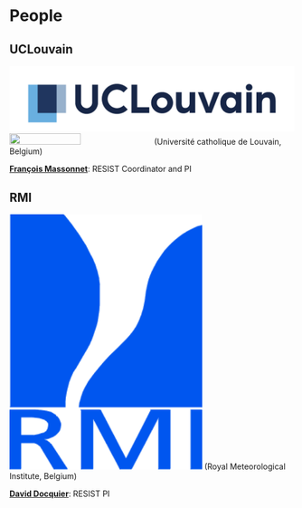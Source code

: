 # People

## UCLouvain
![UCLouvain](/docs/assets/logo_UCLouvain_format_jpg_RVB.jpg)
<img src="https://github.com/resist-impuls/resist-impuls.github.io/docs/assets/logo_UCLouvain_format_jpg_RVB.jpg" height=50% width=50%>
(Université catholique de Louvain, Belgium)

[**François Massonnet**](https://www.elic.ucl.ac.be/modx/index.php?id=73): RESIST Coordinator and PI

## RMI
![RMI](/docs/assets/logo_rmicolor.png)
(Royal Meteorological Institute, Belgium)

[**David Docquier**](https://sites.google.com/view/daviddocquier): RESIST PI
